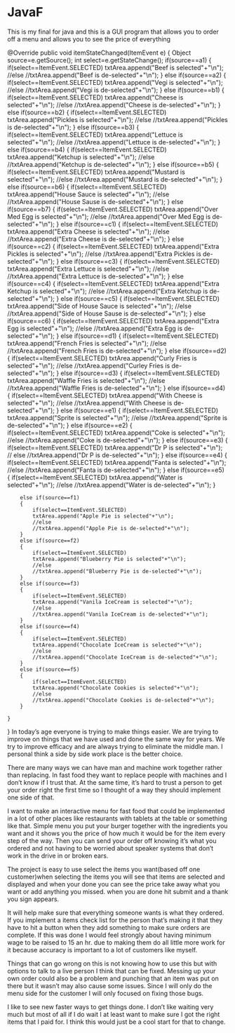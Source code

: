 # JavaF
 This is my final for java and this is a GUI program that allows you to order off a menu and allows you to see the price of everything
 
@Override
	public void itemStateChanged(ItemEvent e)
	{
		Object source=e.getSource();
		int select=e.getStateChange();
		if(source==a1)
		{
			if(select==ItemEvent.SELECTED)
			txtArea.append("Beef is selected"+"\n");
			//else 
			//txtArea.append("Beef is de-selected"+"\n");
		}
		else if(source==a2)
		{
			if(select==ItemEvent.SELECTED)
			txtArea.append("Vegi is selected"+"\n");
			//else 
			//txtArea.append("Vegi is de-selected"+"\n");
		}
		else if(source==b1)
		{
			if(select==ItemEvent.SELECTED)
			txtArea.append("Cheese is selected"+"\n");
			//else 
			//txtArea.append("Cheese is de-selected"+"\n");
		}
		else if(source==b2)
		{
			if(select==ItemEvent.SELECTED)
			txtArea.append("Pickles is selected"+"\n");
			//else 
			//txtArea.append("Pickles is de-selected"+"\n");
		}
		else if(source==b3)
		{
			if(select==ItemEvent.SELECTED)
			txtArea.append("Lettuce is selected"+"\n");
			//else 
			//txtArea.append("Lettuce is de-selected"+"\n");
		}
		else if(source==b4)
		{
			if(select==ItemEvent.SELECTED)
			txtArea.append("Ketchup is selected"+"\n");
			//else 
			//txtArea.append("Ketchup is de-selected"+"\n");
		}
		else if(source==b5)
		{
			if(select==ItemEvent.SELECTED)
			txtArea.append("Mustard is selected"+"\n");
			//else 
			//txtArea.append("Mustard is de-selected"+"\n");
		}
		else if(source==b6)
		{
			if(select==ItemEvent.SELECTED)
			txtArea.append("House Sauce is selected"+"\n");
			//else 
			//txtArea.append("House Sause is de-selected"+"\n");
		}
		else if(source==b7)
		{
			if(select==ItemEvent.SELECTED)
			txtArea.append("Over Med Egg is selected"+"\n");
			//else 
			//txtArea.append("Over Med Egg is de-selected"+"\n");
		}
		else if(source==c1)
		{
			if(select==ItemEvent.SELECTED)
			txtArea.append("Extra Cheese is selected"+"\n");
			//else 
			//txtArea.append("Extra Cheese is de-selected"+"\n");
		}
		else if(source==c2)
		{
			if(select==ItemEvent.SELECTED)
			txtArea.append("Extra Pickles is selected"+"\n");
			//else 
			//txtArea.append("Extra Pickles is de-selected"+"\n");
		}
		else if(source==c3)
		{
			if(select==ItemEvent.SELECTED)
			txtArea.append("Extra Lettuce is selected"+"\n");
			//else 
			//txtArea.append("Extra Lettuce is de-selected"+"\n");
		}
		else if(source==c4)
		{
			if(select==ItemEvent.SELECTED)
			txtArea.append("Extra Ketchup is selected"+"\n");
			//else 
			//txtArea.append("Extra Ketchup is de-selected"+"\n");
		}
		else if(source==c5)
		{
			if(select==ItemEvent.SELECTED)
			txtArea.append("Side of House Sauce is selected"+"\n");
			//else 
			//txtArea.append("Side of House Sause is de-selected"+"\n");
		}
		else if(source==c6)
		{
			if(select==ItemEvent.SELECTED)
			txtArea.append("Extra Egg is selected"+"\n");
			//else 
			//txtArea.append("Extra Egg is de-selected"+"\n");
		}
		else if(source==d1)
		{
			if(select==ItemEvent.SELECTED)
			txtArea.append("French Fries is selected"+"\n");
			//else 
			//txtArea.append("French Fries is de-selected"+"\n");
		}
		else if(source==d2)
		{
			if(select==ItemEvent.SELECTED)
			txtArea.append("Curly Fries is selected"+"\n");
			//else 
			//txtArea.append("Curley Fries is de-selected"+"\n");
		}
		else if(source==d3)
		{
			if(select==ItemEvent.SELECTED)
			txtArea.append("Waffle Fries is selected"+"\n");
			//else 
			//txtArea.append("Waffle Fries is de-selected"+"\n");
		}
		else if(source==d4)
		{
			if(select==ItemEvent.SELECTED)
			txtArea.append("With Cheese is selected"+"\n");
			//else 
			//txtArea.append("With Cheese is de-selected"+"\n");
		}
		else if(source==e1)
		{
			if(select==ItemEvent.SELECTED)
			txtArea.append("Sprite is selected"+"\n");
			//else 
			//txtArea.append("Sprite is de-selected"+"\n");
		}
		else if(source==e2)
		{
			if(select==ItemEvent.SELECTED)
			txtArea.append("Coke is selected"+"\n");
			//else 
			//txtArea.append("Coke is de-selected"+"\n");
		}
		else if(source==e3)
		{
			if(select==ItemEvent.SELECTED)
			txtArea.append("Dr P is selected"+"\n");
		//	else 
			//txtArea.append("Dr P is de-selected"+"\n");
		}
		else if(source==e4)
		{
			if(select==ItemEvent.SELECTED)
			txtArea.append("Fanta is selected"+"\n");
			//else 
			//txtArea.append("Fanta is de-selected"+"\n");
		}
		else if(source==e5)
		{
			if(select==ItemEvent.SELECTED)
			txtArea.append("Water is selected"+"\n");
			//else 
			//txtArea.append("Water is de-selected"+"\n");
		}
		
		
		else if(source==f1)
		{
			if(select==ItemEvent.SELECTED)
			txtArea.append("Apple Pie is selected"+"\n");
			//else 
			//txtArea.append("Apple Pie is de-selected"+"\n");
		}
		else if(source==f2)
		{
			if(select==ItemEvent.SELECTED)
			txtArea.append("Blueberry Pie is selected"+"\n");
			//else 
			//txtArea.append("Blueberry Pie is de-selected"+"\n");
		}
		else if(source==f3)
		{
			if(select==ItemEvent.SELECTED)
			txtArea.append("Vanila IceCream is selected"+"\n");
			//else 
			//txtArea.append("Vanila IceCream is de-selected"+"\n");
		}
		else if(source==f4)
		{
			if(select==ItemEvent.SELECTED)
			txtArea.append("Chocolate IceCream is selected"+"\n");
			//else 
			//txtArea.append("Chocolate IceCream is de-selected"+"\n");
		}
		else if(source==f5)
		{
			if(select==ItemEvent.SELECTED)
			txtArea.append("Chocolate Cookies is selected"+"\n");
			//else 
			//txtArea.append("Chocolate Cookies is de-selected"+"\n");
		}
		
	}	

}
In today’s age everyone is trying to make things easier. We are trying to improve on things that we have used and done the same way for years. We try to improve efficacy and are always trying to eliminate the middle man. I personal think a side by side work place is the better choice.
    
There are many ways we can have man and machine work together rather than replacing. In fast food they want to replace people with machines and I don’t know if I trust that. At the same time, it’s hard to trust a person to get your order right the first time so I thought of a way they should implement one side of that.

I want to make an interactive menu for fast food that could be implemented in a lot of other places like restaurants with tablets at the table or something like that. Simple menu you put your burger together with the ingredients you want and it shows you the price of how much it would be for the item every step of the way. Then you can send your order off knowing it’s what you ordered and not having to be worried about speaker systems that don’t work in the drive in or broken ears.

The project is easy to use select the items you want(based off one customer)when selecting the items you will see that items are selected and displayed and when your done you can see the price take away what you want or add anything you missed. when you are done hit submit and a thank you sign appears.

It will help make sure that everything someone wants is what they ordered. If you implement a items check list for the person that’s making it that they have to hit a button when they add something to make sure orders are complete. If this was done I would feel strongly about having minimum wage to be raised to 15 an hr. due to making them do all little more work for it because accuracy is important to a lot of customers like myself.

 

Things that can go wrong on this is not knowing how to use this but with options to talk to a live person I think that can be fixed. Messing up your own order could also be a problem and punching that an item was put on there but it wasn’t may also cause some issues. Since I will only do the menu side for the customer I will only focused on fixing those bugs.

           

I like to see new faster ways to get things done. I don’t like waiting very much but most of all if I do wait I at least want to make sure I got the right items that I paid for. I think this would just be a cool start for that to change.
